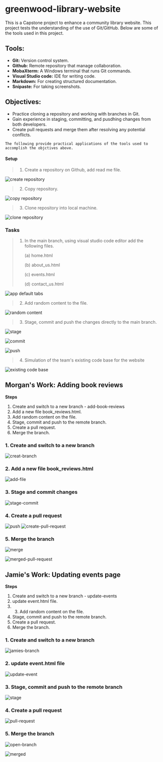 # greenwood-library-website

This is a Capstone project to enhance a community library website. This project tests the understanding of the use of Git/GitHub. Below are some of the tools used in this project.

## **Tools:**

+ __Git:__ Version control system.
+ __Github:__ Remote repository that manage collaboration.
+ __MobaXterm:__ A Windows terminal that runs Git commands.
+ __Visual Studio code:__ IDE for writing code.
+ __Markdown:__ For creating structured documentation.
+ __Snipaste:__ For taking screenshots.


## **Objectives:**

+ Practice cloning a repository and working with branches in Git.
+ Gain experience in staging, committing, and pusdhing changes from both developers.
+ Create pull requests and merge them after resolving any potential conflicts.

```
The following provide practical applications of the tools used to accomplish the objctives above.
```

#### **Setup**

> 1. Create a repository on Github, add read me file.

![create repository](./img/img%201-create-repo.png)

> 2. Copy repository.

![copy repository](./img/img%202%20-copy-repo.png)

> 3. Clone repository into local machine.

![clone repository](./img/img%203%20-%20clone-repo.png)

### **Tasks**

> 1. In the main branch, using visual studio code editor add the following files.
>
>     (a) home.html
> 
>     (b) about_us.html
>
>     (c) events.html
>
>     (d) contact_us.html

![app default tabs](./img/img%204%20-%20home-about-event-contact.png)

> 2. Add random content to the file.

![random content](./img/img%205%20-%20add-random-content-to-file.png)

> 3. Stage, commit and push the changes directly to the main branch.

![stage](./img/img%206%20-%20git-staging.png)

![commit](./img/img%207%20-%20commit-stage.png)

![push](./img/img%208%20-%20git-push.png)

> 4. Simulation of the team's existing code base for the website

![existing code base](./img/img%209%20-%20github-repo.png)

## Morgan's Work: Adding book reviews

__Steps__

1. Create and switch to a new branch - add-book-reviews
2. Add a new file book_reviews.html.
3. Add random content on the file.
4. Stage, commit and push to the remote branch.
5. Create a pull request.
6. Merge the branch.

### 1. Create and switch to a new branch

![creat-branch](./img/img%2010%20-%20creaate-branch.png)

### 2. Add a new file book_reviews.html
![add-file](./img/img%2011%20-%20add-book-review.png)

### 3. Stage and commit changes
![stage-commit](./img/img%2012%20-%20staging-commit.png)

### 4. Create a pull request
![push](./img/img%2013%20-%20push-branch.png)
![create-pull-request](./img/img%2014%20-%20create-pull-request.png)

### 5. Merge the branch
![merge](./img/img%2015%20-%20merge-pull-request.png)

![merged-pull-request](./img/img%2016%20-%20pull-request-merged.png)

## Jamie's Work: Updating events page

__Steps__

1. Create and switch to a new branch - update-events
2. update event.html file.
3. 3. Add random content on the file.
4. Stage, commit and push to the remote branch.
5. Create a pull request.
6. Merge the branch.

### 1. Create and switch to a new branch

![jamies-branch](./img/img%2016%20-%20jamies-branch.png)

### 2. update event.html file

![update-event](./img/img%2017%20-%20update-event.png)

### 3. Stage, commit and push to the remote branch

![stage](./img/img%2018%20-%20git-push-event.png)

### 4. Create a pull request

![pull-request](./img/img%2019%20-%20event-pull-request.png)

### 5. Merge the branch
![open-branch](./img/img%2020%20-%20open-pull-request.png)

![merged](./img/img%2021%20-%20merge-jamies-work.png)
